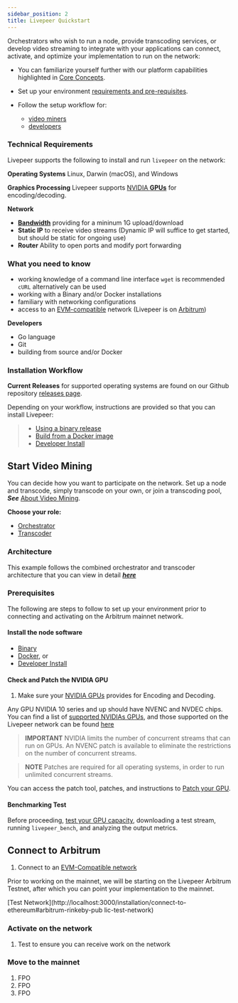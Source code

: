 ```yaml
---
sidebar_position: 2
title: Livepeer Quickstart
---
```


Orchestrators who wish to run a node, provide transcoding services, or develop video streaming to integrate with your applications can connect, activate, and optimize your implementation to run on the network:

- You can familiarize yourself further with our platform capabilities highlighted in [Core Concepts](/core-concepts/core-concepts.md). 

- Set up your environment [requirements and pre-requisites](/installation/livepeer-quickstart-shortversion#technical-requirements).

- Follow the setup workflow for: 
	- [video miners](/installation/livepeer-quickstart-shortversion#start-video-mining)
	- [developers](/installation/install-livepeer/installing-for-development)

### Technical Requirements

Livepeer supports the following to install and run `livepeer` on the network:  

**Operating Systems** Linux, Darwin (macOS), and Windows

**Graphics Processing** Livepeer supports [NVIDIA **GPUs**](/video-miners/reference/gpu-support) for encoding/decoding.

**Network** 

- [**Bandwidth**](/video-miners/reference/bandwidth) providing for a mininum 1G upload/download
- **Static IP** to receive video streams 
(Dynamic IP will suffice to get started, but should be static for ongoing use)
- **Router** Ability to open ports and modify port forwarding

### What you need to know
- working knowledge of a command line interface
		 `wget` is recommended
		 `cURL` alternatively can be used
- working with a Binary and/or Docker installations
- familiary with networking configurations
- access to an [EVM-compatible](https://ethereum.org/en/developers/docs/evm/) network (Livepeer is on [Arbitrum](/video-miners/how-to-guides/l2-migration))	

**Developers**
- Go language
- Git
- building from source and/or Docker	

### Installation Workflow

**Current Releases** for supported operating systems are found on our Github repository [releases page](https://github.com/livepeer/go-livepeer/releases).

Depending on your workflow, instructions are provided so that you can install Livepeer:
> * [Using a binary release](/installation/install-livepeer/binary-release)
> * [Build from a Docker image](/installation/install-livepeer/docker)
> * [Developer Install](/installation/install-livepeer/installing-for-development)

## Start Video Mining

You can decide how you want to participate on the network. Set up a node and transcode, simply transcode on your own, or join a transcoding pool, ***See*** [About Video Mining](/video-miners/core-concepts/roles-and-responsibilities#types-of-video-miners).

**Choose your role:**
- [Orchestrator](/video-miners/getting-started/choosing-a-role#orchestrator)
- [Transcoder](/video-miners/getting-started/choosing-a-role#transcoder)

### Architecture

This example follows the combined orchestrator and transcoder architecture that you can view in detail [***here***](/video-miners/core-concepts/architecture)

### Prerequisites
The following are steps to follow to set up your environment prior to connecting and activating on the Arbitrum mainnet network.

#### Install the node software

- [Binary](/installation/install-livepeer/binary-release)
- [Docker](/installation/install-livepeer/docker), or
- [Developer Install](/installation/install-livepeer/installing-for-development) 

#### Check and Patch the NVIDIA GPU 

1.  Make sure your [NVIDIA GPUs](https://developer.nvidia.com/video-encode-and-decode-gpu-support-matrix-new)  provides for Encoding and Decoding.  

Any GPU NVIDIA 10 series and up should have NVENC and NVDEC chips. You can find a list of [supported NVIDIAs GPUs](https://developer.nvidia.com/video-encode-and-decode-gpu-support-matrix-new), and those supported on the Livepeer network can be found [here](https://docs.livepeer.org/video-miners/reference/gpu-support)

> **IMPORTANT** NVIDIA limits the number of concurrent streams that can run on GPUs. An NVENC patch is available to eliminate the restrictions on the number of concurrent streams. 

> **NOTE** Patches are required for all operating systems, in order to run unlimited concurrent streams.

You can access the patch tool, patches, and instructions to [Patch your GPU](/video-miners/reference/gpu-patch).

#### Benchmarking Test

Before proceeding, [test your GPU capacity](/video-miners/how-to-guides/benchmarking), downloading a test stream, running `livepeer_bench`, and analyzing the output metrics.

## Connect to Arbitrum 

1. Connect to an [EVM-Compatible network](/installation/connect-to-ethereum)

 Prior to working on the mainnet, we will be starting on the Livepeer Arbitrum Testnet, after which you can point your implementation to the mainnet. 

[Test Network](http://localhost:3000/installation/connect-to-ethereum#arbitrum-rinkeby-pub
lic-test-network)

### Activate on the network

1. Test to ensure you can receive work on the network


### Move to the mainnet

1. FPO
1. FPO
1. FPO



<!-- ## [Start Developing](/livepeer-quick-start/#start-developing)

1. Perform a [developer install](/livepeer-quick-start/develop-quick-start/install-development) of the node software 

2. Connect an orchestrator with separate transcoders

3. Benchmark transcoding
4. Set transcoding session limits
5. Setup orchestrator and transcoder metrics monitoring
6. Dual mine
7. Set pricing
8. Vote
9. Troubleshooting -->